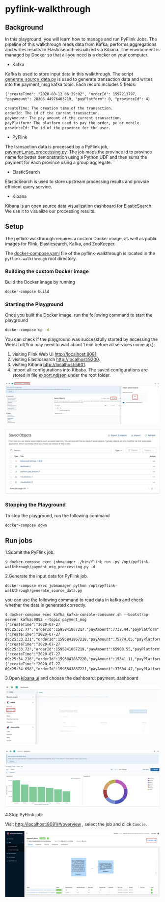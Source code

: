 # pyflink-walkthrough

## Background

In this playground, you will learn how to manage and run PyFlink Jobs. The pipeline of this walkthrough reads data from Kafka, performs aggregations and writes results to Elasticsearch visualized via Kibana. The environment is managed by Docker so that all you need is a docker on your computer.

- Kafka

Kafka is used to store input data in this walkthrough. The script [generate_source_data.py](https://github.com/hequn8128/pyflink-walkthrough/blob/master/generate_source_data.py) is used to generate transaction data and writes into the payment_msg kafka topic. Each record includes 5 fields: 
```text
{"createTime": "2020-08-12 06:29:02", "orderId": 1597213797, "payAmount": 28306.44976403719, "payPlatform": 0, "provinceId": 4}
```
```text
createTime: The creation time of the transaction. 
orderId: The id of the current transaction.
payAmount: The pay amount of the current transaction.
payPlatform: The platform used to pay the order, pc or mobile.
provinceId: The id of the province for the user. 
```

- PyFlink

The transaction data is processed by a PyFlink job, [payment_msg_proccessing.py](https://github.com/hequn8128/pyflink-walkthrough/blob/master/payment_msg_proccessing.py). The job maps the province id to province name for better demonstration using a Python UDF and then sums the payment for each province using a group aggregate. 

- ElasticSearch

ElasticSearch is used to store upstream processing results and provide efficient query service.

- Kibana

Kibana is an open source data visualization dashboard for ElasticSearch. We use it to visualize our processing results.

## Setup

The pyflink-walkthrough requires a custom Docker image, as well as public images for Flink, Elasticsearch, Kafka, and ZooKeeper. 

The [docker-compose.yaml](https://github.com/hequn8128/pyflink-walkthrough/blob/master/docker-compose.yml) file of the pyflink-walkthrough is located in the `pyflink-walkthrough` root directory.

### Building the custom Docker image

Build the Docker image by running

```bash
docker-compose build
```

### Starting the Playground

Once you built the Docker image, run the following command to start the playground

```bash
docker-compose up -d
```

You can check if the playground was successfully started by accessing the WebUI of(You may need to wait about 1 min before all services come up.):

1. visiting Flink Web UI [http://localhost:8081](http://localhost:8081).
2. visiting Elasticsearch [http://localhost:9200](http://localhost:9200).
3. visiting Kibana [http://localhost:5601](http://localhost:5601).
4. Import all configurations into Kibaba. The saved configurations are stored in file [export.ndjson](https://github.com/hequn8128/pyflink-walkthrough/blob/master/export.ndjson) under the root folder.

![](./pic/import.png)

![](./pic/import2.png)

### Stopping the Playground

To stop the playground, run the following command

```bash
docker-compose down
```


## Run jobs

1.Submit the PyFlink job.
```shell script
$ docker-compose exec jobmanager ./bin/flink run -py /opt/pyflink-walkthrough/payment_msg_proccessing.py -d
```

2.Generate the input data for PyFlink job.

```shell script
docker-compose exec jobmanager python /opt/pyflink-walkthrough/generate_source_data.py
```

you can use the following command to read data in kafka and check whether the data is generated correctly.
```shell script
$ docker-compose exec kafka kafka-console-consumer.sh --bootstrap-server kafka:9092 --topic payment_msg
{"createTime":"2020-07-27 09:25:32.77","orderId":1595841867217,"payAmount":7732.44,"payPlatform":0,"provinceId":3}
{"createTime":"2020-07-27 09:25:33.231","orderId":1595841867218,"payAmount":75774.05,"payPlatform":0,"provinceId":3}
{"createTime":"2020-07-27 09:25:33.72","orderId":1595841867219,"payAmount":65908.55,"payPlatform":0,"provinceId":0}
{"createTime":"2020-07-27 09:25:34.216","orderId":1595841867220,"payAmount":15341.11,"payPlatform":0,"provinceId":1}
{"createTime":"2020-07-27 09:25:34.698","orderId":1595841867221,"payAmount":37504.42,"payPlatform":0,"provinceId":0}
```

3.Open [kibana ui](http://localhost:5601) and choose the dashboard: payment_dashboard


![image](pic/dash_board.png)

![image](pic/final.png)

4.Stop PyFlink job:

Visit [http://localhost:8081/#/overview](http://localhost:8081/#/overview) , select the job and click `Cancle`.

![image](pic/cancel.png)